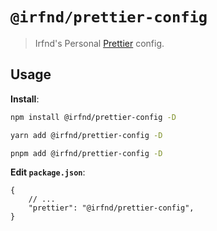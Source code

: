 # `@irfnd/prettier-config`

> Irfnd's Personal [Prettier](https://prettier.io) config.

## Usage

**Install**:

```bash
npm install @irfnd/prettier-config -D
```

```bash
yarn add @irfnd/prettier-config -D
```

```bash
pnpm add @irfnd/prettier-config -D
```

**Edit `package.json`**:

```jsonc
{
	// ...
	"prettier": "@irfnd/prettier-config",
}
```
